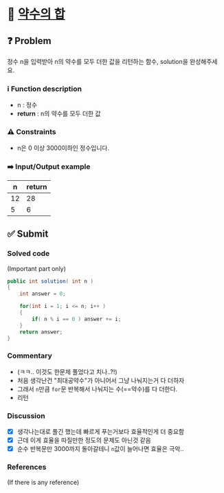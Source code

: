 # :bookmark_tabs: [약수의 합][title]

## :question: Problem
정수 n을 입력받아 n의 약수를 모두 더한 값을 리턴하는 함수, solution을 완성해주세요.

### :information_source: Function description
- n : 정수
- __return__ : n의 약수를 모두 더한 값

### :warning: Constraints
- n은 0 이상 3000이하인 정수입니다.

### :arrow_right: Input/Output example
| n   | return |
| --- | ------ |
| 12  | 28     |
| 5   | 6      |

## :white_check_mark: Submit
### Solved code
(Important part only)
``` java
public int solution( int n )
{
    int answer = 0;

    for(int i = 1; i <= n; i++ )
    {
        if( n % i == 0 ) answer += i;
    }
    return answer;
}
```
### Commentary
- (ㅋㅋ.. 이것도 한문제 풀었다고 치나..?!)
- 처음 생각난건 "최대공약수"가 아니어서 그냥 나눠지는거 다 더하자
- 그래서 `n`만큼 `for`문 반복해서 나눠지는 수(==약수)를 다 더한다.
- 리턴

### Discussion
- [x] 생각나는대로 풀긴 했는데 빠르게 푸는거보다 효율적인게 더 중요함
- [x] 근데 이게 효율을 따질만한 정도의 문제도 아닌것 같음
- [x] 순수 반복문만 3000까지 돌아갈테니 `n`값이 늘어나면 효율은 극악..

### References
(If there is any reference)

[title]: https://programmers.co.kr/learn/courses/30/lessons/12928?language=java